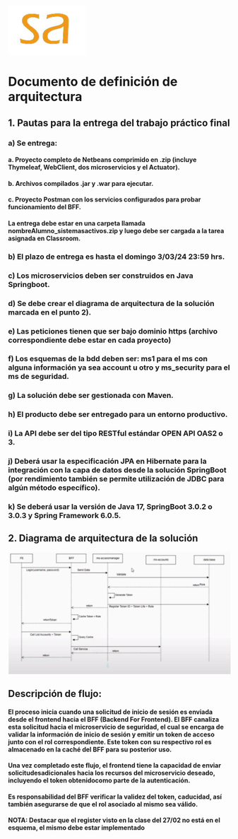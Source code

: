![logo-sistemasactivos](./docs/imgs/sa.png)
# Documento de definición de arquitectura

## 1. Pautas para la entrega del trabajo práctico final

### a) Se entrega:
#### a.	Proyecto completo de Netbeans comprimido en .zip (incluye Thymeleaf, WebClient, dos microservicios y el Actuator).
#### b.	Archivos compilados .jar y .war para ejecutar.
#### c.	Proyecto Postman con los servicios configurados para probar funcionamiento del BFF.
####    La entrega debe estar en una carpeta llamada nombreAlumno_sistemasactivos.zip y luego debe ser cargada a la tarea asignada en Classroom.
### b) El plazo de entrega es hasta el domingo 3/03/24 23:59 hrs.
### c) Los microservicios deben ser construidos en Java Springboot.
### d) Se debe crear el diagrama de arquitectura de la solución marcada en el punto 2).
### e) Las peticiones tienen que ser bajo dominio https (archivo correspondiente debe estar en cada proyecto)
### f) Los esquemas de la bdd deben ser: ms1 para el ms con alguna información ya sea account u otro y ms_security para el ms de seguridad.
### g) La solución debe ser gestionada con Maven.
### h) El producto debe ser entregado para un entorno productivo.
### i) La API debe ser del tipo RESTful estándar OPEN API OAS2 o 3.
### j) Deberá usar la especificación JPA en Hibernate para la integración con la capa de datos desde la solución SpringBoot (por rendimiento también se permite utilización de JDBC para algún método específico).
### k) Se deberá usar la versión de Java 17, SpringBoot 3.0.2 o 3.0.3 y Spring Framework 6.0.5.

## 2. Diagrama de arquitectura de la solución
![diagrama-secuencia](./docs/diagram/diagrama_secuencia.PNG)

## Descripción de flujo:

#### El proceso inicia cuando una solicitud de inicio de sesión es enviada desde el frontend hacia el BFF (Backend For Frontend). El BFF canaliza esta solicitud hacia el microservicio de seguridad, el cual se encarga de validar la información de inicio de sesión y emitir un token de acceso junto con el rol correspondiente. Este token con su respectivo rol es almacenado en la caché del BFF para su posterior uso.
#### Una vez completado este flujo, el frontend tiene la capacidad de enviar solicitudesadicionales hacia los recursos del microservicio deseado, incluyendo el token obtenidocomo parte de la autenticación.
#### Es responsabilidad del BFF verificar la validez del token, caducidad, así también asegurarse de que el rol asociado al mismo sea válido.
#### <strong>NOTA</strong>: Destacar que el register visto en la clase del 27/02 no está en el esquema, el mismo debe estar implementado
